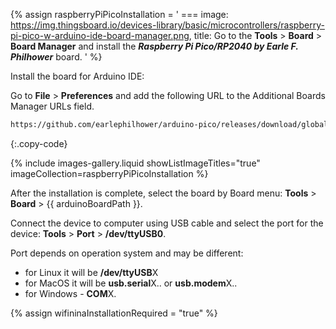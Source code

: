 
{% assign raspberryPiPicoInstallation = '
    ===
        image: https://img.thingsboard.io/devices-library/basic/microcontrollers/raspberry-pi-pico-w-arduino-ide-board-manager.png,
        title: Go to the **Tools** > **Board** > **Board Manager** and install the ***Raspberry Pi Pico/RP2040 by Earle F. Philhower*** board.
'
%}

Install the board for Arduino IDE:

Go to **File** > **Preferences** and add the following URL to the Additional Boards Manager URLs field.  

```bash
https://github.com/earlephilhower/arduino-pico/releases/download/global/package_rp2040_index.json
```
{:.copy-code}

{% include images-gallery.liquid showListImageTitles="true" imageCollection=raspberryPiPicoInstallation %}

After the installation is complete, select the board by Board menu: **Tools** > **Board** > {{ arduinoBoardPath }}.  

Connect the device to computer using USB cable and select the port for the device: **Tools** > **Port** > **/dev/ttyUSB0**.  

Port depends on operation system and may be different:  
- for Linux it will be **/dev/ttyUSB**X  
- for MacOS it will be **usb.serial**X.. or **usb.modem**X..  
- for Windows - **COM**X.  

{% assign wifininaInstallationRequired = "true" %}
